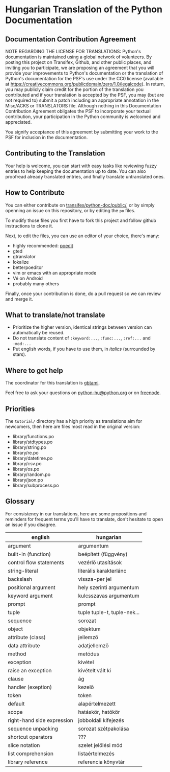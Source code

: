 Hungarian Translation of the Python Documentation
=================================================

Documentation Contribution Agreement
------------------------------------

NOTE REGARDING THE LICENSE FOR TRANSLATIONS: Python's documentation is
maintained using a global network of volunteers. By posting this
project on Transifex, Github, and other public places, and inviting
you to participate, we are proposing an agreement that you will
provide your improvements to Python's documentation or the translation
of Python's documentation for the PSF's use under the CC0 license
(available at https://creativecommons.org/publicdomain/zero/1.0/legalcode). In
return, you may publicly claim credit for the portion of the
translation you contributed and if your translation is accepted by the
PSF, you may (but are not required to) submit a patch including an
appropriate annotation in the Misc/ACKS or TRANSLATORS file. Although
nothing in this Documentation Contribution Agreement obligates the PSF
to incorporate your textual contribution, your participation in the
Python community is welcomed and appreciated.

You signify acceptance of this agreement by submitting your work to
the PSF for inclusion in the documentation.

Contributing to the Translation
-------------------------------

Your help is welcome, you can start with easy tasks like reviewing
fuzzy entries to help keeping the documentation up to date.  You can
also proofread already translated entries, and finally translate
untranslated ones.

How to Contribute
-----------------

You can either contribute on [transifex/python-doc/public/](https://www.transifex.com/python-doc/public/),
or by simply openning an
issue on this repository, or by editing the ``po`` files.

To modify those files you first have to fork this project and follow
github instructions to clone it.

Next, to edit the files, you can use an editor of your choice, there's many:

- highly recommended: [poedit](http://www.poedit.net/)
- gted
- gtranslator
- lokalize
- betterpoeditor
- vim or emacs with an appropriate mode
- Vé on Android
- probably many others

Finally, once your contribution is done, do a pull request so we
can review and merge it.

What to translate/not translate
-------------------------------

- Prioritize the higher version, identical strings between version can
  automatically be reused.
- Do not translate content of `:keyword:...`, `:func:...`, `:ref:...` and `:mod:...`
- Put english words, if you have to use them, in *italics* (surrounded
  by stars).

Where to get help
-----------------

The coordinator for this translation is [gbtami](https://github.com/gbtami).

Feel free to ask your questions on [python-hu@python.org](https://mail.python.org/mailman/listinfo/python-hu)
or on [freenode](http://webchat.freenode.net/?channels=python-doc&uio=d4).

Priorities
----------

The `tutorial/` directory has a high priority as translations aim
for newcomers, then here are files most read in the original version:

- library/functions.po
- library/stdtypes.po
- library/string.po
- library/re.po
- library/datetime.po
- library/csv.po
- library/os.po
- library/random.po
- library/json.po
- library/subprocess.po

Glossary
--------

For consistency in our translations, here are some propositions and
reminders for frequent terms you'll have to translate, don't hesitate
to open an issue if you disagree.

| english                     | hungarian                   |
|-----------------------------|-----------------------------|
| argument                    | argumentum                  |
| built-in (function)         | beépített (függvény)        |
| control flow statements     | vezérlő utasítások          |
| string-literal              | literális karakterlánc      |
| backslash                   | vissza-per jel              |
| positional argument         | hely szerinti argumentum    |
| keyword argument            | kulcsszavas argumentum      |
| prompt                      | prompt                      |
| tuple                       | tuple  tuple-t, tuple-nek...|
| sequence                    | sorozat                     |
| object                      | objektum                    |
| attribute (class)           | jellemző                    |
| data attribute              | adatjellemző                |
| method                      | metódus                     |
| exception                   | kivétel                     |
| raise an exception          | kivételt vált ki            |
| clause                      | ág                          |
| handler (exeption)          | kezelő                      |
| token                       | token                       |
| default                     | alapértelmezett             |
| scope                       | hatáskör, hatókör           |
| right-hand side expression  | jobboldali kifejezés        |
| sequence unpacking          | sorozat szétpakolása        |
| shortcut operators          | ???                         |
| slice notation              | szelet jelölési mód         |
| list comprehension          | listaértelmezés             |
| library reference           | referencia könyvtár         |
